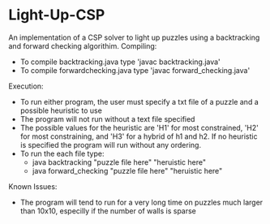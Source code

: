 # Light-Up-CSP
An implementation of a CSP solver to light up puzzles using a backtracking and forward checking algorithim.
Compiling:
* To compile backtracking.java type 'javac backtracking.java'
* To compile forwardchecking.java type 'javac forward_checking.java'

Execution:
* To run either program, the user must specify a txt file of a puzzle and a possible heuristic to use
* The program will not run without a text file specified
* The possible values for the heuristic are 'H1' for most constrained, 'H2' for most constraining, and 'H3' for a hybrid of h1 and h2. If no heuristic is specified  the program will run without any ordering.
* To run the each file type:
    * java backtracking "puzzle file here" "heruistic here"
    * java forward_checking "puzzle file here" "heruistic here"

Known Issues:
* The program will tend to run for a very long time on puzzles much larger than 10x10, especilly if the number of walls is sparse